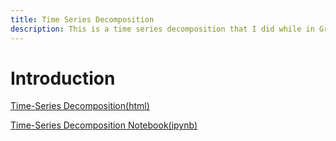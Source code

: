 ```yaml
---
title: Time Series Decomposition
description: This is a time series decomposition that I did while in Graduate School at the College of William & Mary
---
```

# Introduction #

[Time-Series Decomposition(html)](tsdecomp.html)

[Time-Series Decomposition Notebook(ipynb)](tsdecomp.ipynb)